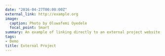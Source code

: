 ```yaml
---
date: "2016-04-27T00:00:00Z"
external_link: http://example.org
image:
  caption: Photo by Oluwafemi Oyedele 
  focal_point: Smart
summary: An example of linking directly to an external project website using `external_link`.
tags:
- Demo
title: External Project
---
```

